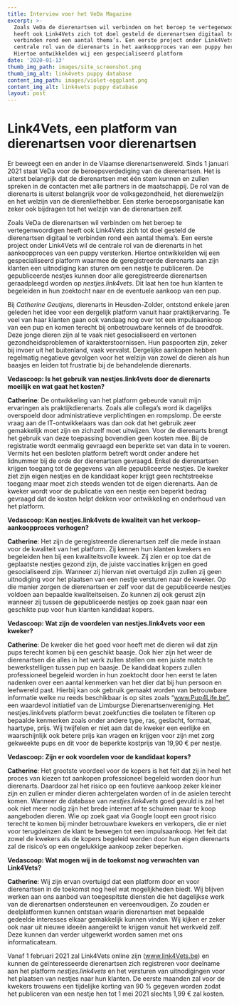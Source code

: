 ```yaml
---
title: Interview voor het VeDa Magazine
excerpt: >-
  Zoals VeDa de dierenartsen wil verbinden om het beroep te vertegenwoordigen
  heeft ook Link4Vets zich tot doel gesteld de dierenartsen digitaal te
  verbinden rond een aantal thema’s. Een eerste project onder Link4Vets wil de
  centrale rol van de dierenarts in het aankoopproces van een puppy herstellen.
  Hiertoe ontwikkelden wij een gespecialiseerd platform 
date: '2020-01-13'
thumb_img_path: images/site_screenshot.png
thumb_img_alt: link4vets puppy database
content_img_path: images/violet-eggplant.png
content_img_alt: link4vets puppy database
layout: post
---
```

# Link4Vets, een platform van dierenartsen voor dierenartsen[](https://en.wikipedia.org/wiki/Hiking)

[](https://en.wikipedia.org/wiki/Hiking)Er beweegt een en ander in de Vlaamse dierenartsenwereld. Sinds 1 januari 2021 staat VeDa voor de beroepsverdediging van de dierenartsen. Het is uiterst belangrijk dat de dierenartsen met één stem kunnen en zullen spreken in de contacten met alle partners in de maatschappij. De rol van de dierenarts is uiterst belangrijk voor de volksgezondheid, het dierenwelzijn en het welzijn van de dierenliefhebber. Een sterke beroepsorganisatie kan zeker ook bijdragen tot het welzijn van de dierenartsen zelf.

Zoals VeDa de dierenartsen wil verbinden om het beroep te vertegenwoordigen heeft ook Link4Vets zich tot doel gesteld de dierenartsen digitaal te verbinden rond een aantal thema’s. Een eerste project onder Link4Vets wil de centrale rol van de dierenarts in het aankoopproces van een puppy versterken. Hiertoe ontwikkelden wij een gespecialiseerd platform waarmee de geregistreerde dierenarts aan zijn klanten een uitnodiging kan sturen om een nestje te publiceren. De gepubliceerde nestjes kunnen door alle geregistreerde dierenartsen geraadpleegd worden op *nestjes.link4vets*. Dit laat hen toe hun klanten te begeleiden in hun zoektocht naar en de eventuele aankoop van een pup.

Bij *Catherine Geutjens*, dierenarts in Heusden-Zolder, ontstond enkele jaren geleden het idee voor een dergelijk platform vanuit haar praktijkervaring. Te veel van haar klanten gaan ook vandaag nog over tot een impulsaankoop van een pup en komen terecht bij onbetrouwbare kennels of de broodfok. Deze jonge dieren zijn al te vaak niet gesocialiseerd en vertonen gezondheidsproblemen of karakterstoornissen. Hun paspoorten zijn, zeker bij invoer uit het buitenland, vaak vervalst. Dergelijke aankopen hebben regelmatig negatieve gevolgen voor het welzijn van zowel de dieren als hun baasjes en leiden tot frustratie bij de behandelende dierenarts.

**Vedascoop: Is het gebruik van nestjes.link4vets door de dierenarts moeilijk en wat gaat het kosten?**

**Catherine**: De ontwikkeling van het platform gebeurde vanuit mijn ervaringen als praktijkdierenarts. Zoals alle collega’s word ik dagelijks overspoeld door administratieve verplichtingen en rompslomp. De eerste vraag aan de IT-ontwikkelaars was dan ook dat het gebruik zeer gemakkelijk moet zijn en zichzelf moet uitwijzen. Voor de dierenarts brengt het gebruik van deze toepassing bovendien geen kosten mee. Bij de registratie wordt eenmalig gevraagd een beperkte set van data in te voeren. Vermits het een besloten platform betreft wordt onder andere het lidnummer bij de orde der dierenartsen gevraagd. Enkel de dierenartsen krijgen toegang tot de gegevens van alle gepubliceerde nestjes. De kweker ziet zijn eigen nestjes en de kandidaat koper krijgt geen rechtstreekse toegang maar moet zich steeds wenden tot de eigen dierenarts. Aan de kweker wordt voor de publicatie van een nestje een beperkt bedrag gevraagd dat de kosten helpt dekken voor ontwikkeling en onderhoud van het platform.

**Vedascoop: Kan nestjes.link4vets de kwaliteit van het verkoop-aankoopproces verhogen?**

**Catherine**: Het zijn de geregistreerde dierenartsen zelf die mede instaan voor de kwaliteit van het platform. Zij kennen hun klanten kwekers en begeleiden hen bij een kwaliteitsvolle kweek. Zij zien er op toe dat de geplaatste nestjes gezond zijn, de juiste vaccinaties krijgen en goed gesocialiseerd zijn. Wanneer zij hiervan niet overtuigd zijn zullen zij geen uitnodiging voor het plaatsen van een nestje versturen naar de kweker. Op die manier zorgen de dierenartsen er zelf voor dat de gepubliceerde nestjes voldoen aan bepaalde kwaliteitseisen. Zo kunnen zij ook gerust zijn wanneer zij tussen de gepubliceerde nestjes op zoek gaan naar een geschikte pup voor hun klanten kandidaat kopers.

**Vedascoop: Wat zijn de voordelen van nestjes.link4vets voor een kweker?**

**Catherine**: De kweker die het goed voor heeft met de dieren wil dat zijn pups terecht komen bij een geschikt baasje. Ook hier zijn het weer de dierenartsen die alles in het werk zullen stellen om een juiste match te bewerkstelligen tussen pup en baasje. De kandidaat kopers zullen professioneel begeleid worden in hun zoektocht door hen eerst te laten nadenken over een aantal kenmerken van het dier dat bij hun persoon en leefwereld past. Hierbij kan ook gebruik gemaakt worden van betrouwbare informatie welke nu reeds beschikbaar is op sites zoals “www.Pup4Life.be”, een waardevol initiatief van de Limburgse Dierenartsenvereniging. Het nestjes.link4vets platform bevat zoekfuncties die toelaten te filteren op bepaalde kenmerken zoals onder andere type, ras, geslacht, formaat, haartype, prijs. Wij twijfelen er niet aan dat de kweker een eerlijke en waarschijnlijk ook betere prijs kan vragen en krijgen voor zijn met zorg gekweekte pups en dit voor de beperkte kostprijs van 19,90 € per nestje.

**Vedascoop: Zijn er ook voordelen voor de kandidaat kopers?**

**Catherine**: Het grootste voordeel voor de kopers is het feit dat zij in heel het proces van kiezen tot aankopen professioneel begeleid worden door hun dierenarts. Daardoor zal het risico op een foutieve aankoop zeker kleiner zijn en zullen er minder dieren achtergelaten worden of in de asielen terecht komen. Wanneer de database van *nestjes.link4vets* goed gevuld is zal het ook niet meer nodig zijn het brede internet af te schuimen naar te koop aangeboden dieren. Wie op zoek gaat via Google loopt een groot risico terecht te komen bij minder betrouwbare kwekers en verkopers, die er niet voor terugdeinzen de klant te bewegen tot een impulsaankoop. Het feit dat zowel de kwekers als de kopers begeleid worden door hun eigen dierenarts zal de risico’s op een ongelukkige aankoop zeker beperken.

**Vedascoop: Wat mogen wij in de toekomst nog verwachten van Link4Vets?**

**Catherine**: Wij zijn ervan overtuigd dat een platform door en voor dierenartsen in de toekomst nog heel wat mogelijkheden biedt. Wij blijven werken aan ons aanbod van toegespitste diensten die het dagelijkse werk van de dierenartsen ondersteunen en vereenvoudigen. Zo zouden er deelplatformen kunnen ontstaan waarin dierenartsen met bepaalde gedeelde interesses elkaar gemakkelijk kunnen vinden. Wij kijken er zeker ook naar uit nieuwe ideeën aangereikt te krijgen vanuit het werkveld zelf. Deze kunnen dan verder uitgewerkt worden samen met ons informaticateam.

Vanaf 1 februari 2021 zal Link4Vets online zijn (www.link4Vets.be) en kunnen de geïnteresseerde dierenartsen zich registreren voor deelname aan het platform *nestjes.link4vets* en het versturen van uitnodigingen voor het plaatsen van nestjes naar hun klanten. De eerste maanden zal voor de kwekers trouwens een tijdelijke korting van 90 % gegeven worden zodat het publiceren van een nestje hen tot 1 mei 2021 slechts 1,99 € zal kosten.
